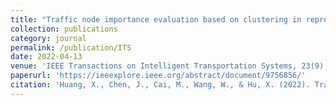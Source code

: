 ```yaml
---
title: "Traffic node importance evaluation based on clustering in represented transportation networks"
collection: publications
category: journal
permalink: /publication/ITS
date: 2022-04-13
venue: 'IEEE Transactions on Intelligent Transportation Systems, 23(9), 16622-16631'
paperurl: 'https://ieeexplore.ieee.org/abstract/document/9756856/'
citation: 'Huang, X., Chen, J., Cai, M., Wang, W., & Hu, X. (2022). Traffic node importance evaluation based on clustering in represented transportation networks. IEEE Transactions on Intelligent Transportation Systems, 23(9), 16622-16631.'
---
```


